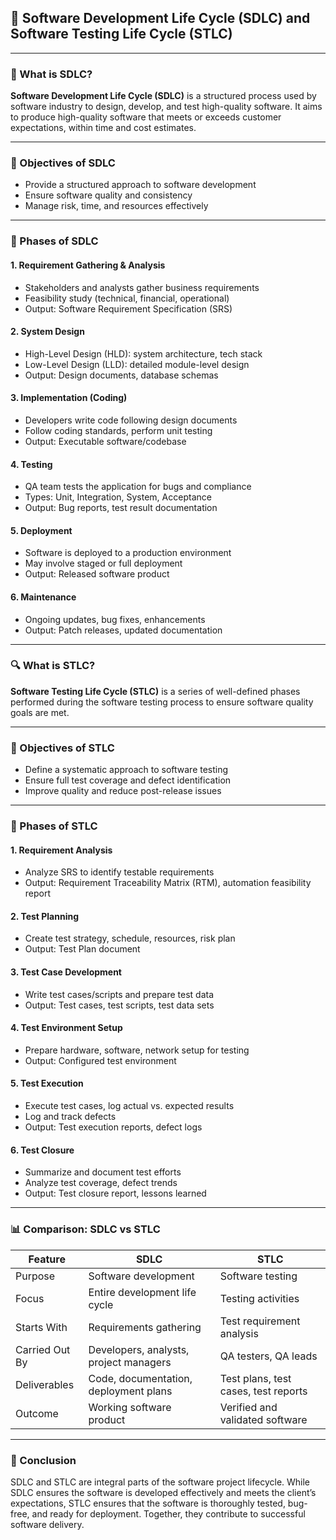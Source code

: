 
## 🔁 Software Development Life Cycle (SDLC) and Software Testing Life Cycle (STLC)

---

### 📌 What is SDLC?
**Software Development Life Cycle (SDLC)** is a structured process used by software industry to design, develop, and test high-quality software. It aims to produce high-quality software that meets or exceeds customer expectations, within time and cost estimates.

---

### 🌟 Objectives of SDLC
- Provide a structured approach to software development
- Ensure software quality and consistency
- Manage risk, time, and resources effectively

---

### 🔄 Phases of SDLC

#### 1. Requirement Gathering & Analysis
- Stakeholders and analysts gather business requirements
- Feasibility study (technical, financial, operational)
- Output: Software Requirement Specification (SRS)

#### 2. System Design
- High-Level Design (HLD): system architecture, tech stack
- Low-Level Design (LLD): detailed module-level design
- Output: Design documents, database schemas

#### 3. Implementation (Coding)
- Developers write code following design documents
- Follow coding standards, perform unit testing
- Output: Executable software/codebase

#### 4. Testing
- QA team tests the application for bugs and compliance
- Types: Unit, Integration, System, Acceptance
- Output: Bug reports, test result documentation

#### 5. Deployment
- Software is deployed to a production environment
- May involve staged or full deployment
- Output: Released software product

#### 6. Maintenance
- Ongoing updates, bug fixes, enhancements
- Output: Patch releases, updated documentation

---

### 🔍 What is STLC?
**Software Testing Life Cycle (STLC)** is a series of well-defined phases performed during the software testing process to ensure software quality goals are met.

---

### 🚀 Objectives of STLC
- Define a systematic approach to software testing
- Ensure full test coverage and defect identification
- Improve quality and reduce post-release issues

---

### 🔄 Phases of STLC

#### 1. Requirement Analysis
- Analyze SRS to identify testable requirements
- Output: Requirement Traceability Matrix (RTM), automation feasibility report

#### 2. Test Planning
- Create test strategy, schedule, resources, risk plan
- Output: Test Plan document

#### 3. Test Case Development
- Write test cases/scripts and prepare test data
- Output: Test cases, test scripts, test data sets

#### 4. Test Environment Setup
- Prepare hardware, software, network setup for testing
- Output: Configured test environment

#### 5. Test Execution
- Execute test cases, log actual vs. expected results
- Log and track defects
- Output: Test execution reports, defect logs

#### 6. Test Closure
- Summarize and document test efforts
- Analyze test coverage, defect trends
- Output: Test closure report, lessons learned

---

### 📊 Comparison: SDLC vs STLC

| Feature         | SDLC                                  | STLC                                  |
|----------------|----------------------------------------|----------------------------------------|
| Purpose         | Software development                  | Software testing                        |
| Focus           | Entire development life cycle         | Testing activities                      |
| Starts With     | Requirements gathering                | Test requirement analysis               |
| Carried Out By  | Developers, analysts, project managers| QA testers, QA leads                    |
| Deliverables    | Code, documentation, deployment plans | Test plans, test cases, test reports    |
| Outcome         | Working software product              | Verified and validated software         |

---

### 🔹 Conclusion
SDLC and STLC are integral parts of the software project lifecycle. While SDLC ensures the software is developed effectively and meets the client’s expectations, STLC ensures that the software is thoroughly tested, bug-free, and ready for deployment. Together, they contribute to successful software delivery.
